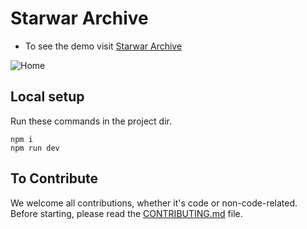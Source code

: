 # Starwar Archive

* To see the demo visit [Starwar Archive](https://starwar-archive.vercel.app/)

![Home](https://github.com/Leo5661/Starwar-Archive/blob/main/assets/home.jpg)

## Local setup
Run these commands in the project dir.
```
npm i
npm run dev
```

## To Contribute
We welcome all contributions, whether it's code or non-code-related. Before starting, please read the [CONTRIBUTING.md]('CONTRIBUTING.md') file.

